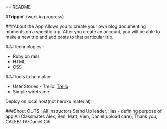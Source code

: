 == README

#**Trippin'** (work in progress)

###About the App
Allows you to create your own blog documenting moments on a specific trip. After you create an account, you will be able to make a new trip and add posts to that particular trip.

###Technologies:
* Ruby on rails
* HTML
* CSS

###Tools to help plan:
* User Stories - Trello: [Trello](https://trello.com/b/tirByNO5/project-2-trippin)
* Simple wireframe

Deploy on local host(not heroku material)

###Shout OUTS :
All Instructors
Stand Up leader, Ilias - defining purpose of app
All Classmates
Alex, Ben, Matt, Vien, Daniel(upload care),  Thank you, CALEB!
TA-Daniel Gih




